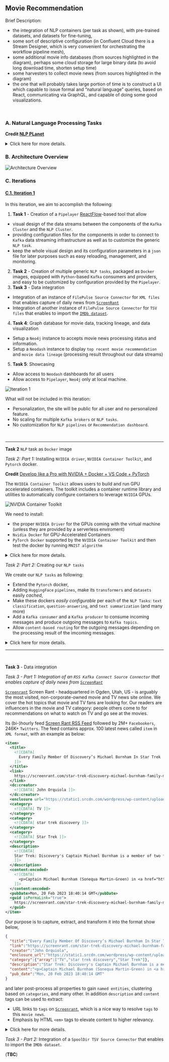 ## Movie Recommendation

Brief Description:
- the integration of NLP containers (per task as shown), with pre-trained datasets, and datasets for fine-tuning,
- some sort of descriptive configuration (in Confluent Cloud there is a Stream Designer, which is very convenient for orchestrating the workflow pipeline mesh),
- some additional movie info databases (from sources highlighted in the diagram), perhaps some cloud storage for large binary data (to avoid long download time, shorten setup time)
- some harvesters to collect movie news (from sources highlighted in the diagram)
- the one that will probably takes large portion of time is to construct a UI which capable to issue formal and “natural language” queries, based on React, communicating via GraphQL, and capable of doing some good visualizations.

&nbsp;

### A. Natural Language Processing Tasks

**Credit [NLP PLanet](https://www.nlplanet.org)**

<details>
<summary>Click here for more details.</summary>
<p>

1. Text Preprocessing
  + Coreference Resolution: clustering mentions in text that refer to the same underlying real-world entities.
  + Part Of Speech (POS) tagging: tagging a word in a text with its part of speech. A part of speech is a category of words with similar grammatical properties, such as noun, verb, adjective, adverb, pronoun, preposition, conjunction, etc.
  + Word Sense Disambiguation: associating words in context with their most suitable entry in a pre-defined sense inventory (typically WordNet).
  + Grammatical Error Correction: correcting different kinds of errors in text such as spelling, punctuation, grammatical, and word choice errors.
  + Feature Extraction: extraction of generic numerical features from text, usually embeddings.
2. Classification
  + Text Classification: assigning a category to a sentence or document (e.g. spam filtering).
  + Sentiment Analysis: identifying the polarity of a piece of text.
3. Information Retrieval and Document Ranking
  + Sentence/document similarity: determining how similar two texts are.
  + Question Answering: the task of answering a question in natural language.
4. Text-to-Text Generation
  + Machine Translation: translating from one language to another.
  + Text Generation: creating text that appears indistinguishable from human-written text.
  + Text Summarization: creating a shortened version of several documents that preserves most of their meaning.
  + Text Simplification: making a text easier to read and understand, while preserving its main ideas and approximate meaning.
  + Lexical Normalization: translating/transforming a non-standard text to a standard register.
  + Paraphrase Generation: creating an output sentence that preserves the meaning of input but includes variations in word choice and grammar.
5. Knowledge bases, entities and relations
  + Relation extraction: extracting semantic relationships from a text. Extracted relationships usually occur between two or more entities and fall into specific semantic categories (e.g. lives in, sister of, etc).
  + Relation prediction: identifying a named relation between two named semantic entities.
  + Named Entity Recognition: tagging entities in text with their corresponding type, typically in BIO notation.
  + Entity Linking: recognizing and disambiguating named entities to a knowledge base (typically Wikidata).
6. Topics and Keywords
  + Topic Modeling: identifying abstract “topics” underlying a collection of documents.
  + Keyword Extraction: identifying the most relevant terms to describe the subject of a document
7. Chatbots
  + Intent Detection: capturing the semantics behind messages from users and assigning them to the correct label.
  + Slot Filling: aims to extract the values of certain types of attributes (or slots, such as cities or dates) for a given entity from texts.
  + Dialog Management: managing of state and flow of conversations.
8. Text Reasoning
  + Common Sense Reasoning: use of “common sense” or world knowledge to make inferences.
  + Natural Language Inference: determining whether a “hypothesis” is true (entailment), false (contradiction), or undetermined (neutral) given a “premise”.
9. Fake News and Hate Speech Detection
  + Fake News Detection: detecting and filtering out texts containing false and misleading information.
  + Stance Detection: determining an individual’s reaction to a primary actor’s claim. It is a core part of a set of approaches to fake news assessment.
  + Hate Speech Detection: detecting if a piece of text contains hate speech.
10. Text-to-Data and viceversa
  + Text-to-Speech: technology that reads digital text aloud.
  + Speech-to-Text: transcribing speech to text.
  + Text-to-Image: generating photo-realistic images which are semantically consistent with the text descriptions.
  + Data-to-Text: producing text from non-linguistic input, such as databases of records, spreadsheets, and expert system knowledge bases.

![NLP Task](../img/movie-rec/NLP_tasks.png)

</p>
</details>

### B. Architecture Overview

![Architecture Overview](../img/movie-rec/DMRI-EXC3-Movie-Recommendation.001.png)

### C. Iterations

#### [C.1. Iteration 1](#c1-iteration-1)

In this iteration, we aim to accomplish the following:
1. **Task 1** - Creation of a `Pipelayer` [ReactFlow](https://reactflow.dev)-based tool that allow
  + visual design of the data streams between the components of the `Kafka Cluster` and the `NLP Cluster`.
  + providing configuration files for the components in order to connect to `Kafka` data streaming infrastructure as well as to customize the generic `NLP task`.
  + keep the whole visual design and its configuration parameters in a `json` file for later purposes such as easy reloading, management, and monitoring.
2. **Task 2** -  Creation of multiple generic `NLP tasks`, packaged as `Docker` images, equipped with `Python`-based `Kafka` consumers and providers, and easy to be customized by configuration provided by the `Pipelayer`.
3. **Task 3** - Data integration 
  + Integration of an instance of `FilePulse Source Connector` for `XML files` that enables capture of daily news from  [`ScreenRant`](https://screenrant.com)
  + Integration of another instance of `FilePulse Source Connector` for `TSV files` that enables to import the [`IMDb dataset`](https://www.imdb.com/interfaces/).
4. **Task 4**: Graph database for movie data, tracking lineage, and data visualization
  - Setup a `Neo4j` instance to accepts movie news processing status and information.
  - Setup a `Neodash` instance to display `top recent movie recommendation` and `movie data lineage` (processing result throughout our data streams)
5. **Task 5**: Showcasing
  - Allow access to `Neodash` dashboards for all users
  - Allow access to `Pipelayer`, `Neo4j` only at local machine.

![Iteration 1](../img/movie-rec/DMRI-Example-Case-3-Movie-Recommendation-Iteration-1.png)

What will not be included in this iteration:
- Personalization, the site will be public for all user and no personalized feature.
- No scaling for multiple `Kafka brokers` or `NLP tasks`.
- No customization for `NLP pipelines` or `Recommendation dashboard`.

&nbsp;

---

**Task 2** `NLP` task as `Docker` image

*Task 2: Part 1:* Installing `NVIDIA driver`, `NVIDIA Container Toolkit`, and `Pytorch` docker.

**Credit** [Develop like a Pro with NVIDIA + Docker + VS Code + PyTorch](https://blog.roboflow.com/nvidia-docker-vscode-pytorch/)

The `NVIDIA Container Toolkit` allows users to build and run GPU accelerated containers. The toolkit includes a container runtime library and utilities to automatically configure containers to leverage `NVIDIA` GPUs.

![`NVIDIA Container Toolkit`](../img/movie-rec/nvidia-container-toolkit.png)

We need to install:
- the proper `NVIDIA Driver` for the GPUs coming with the virtual machine (unless they are provided by a serverless enviroment)
- `Nvidia Docker` for GPU-Accelerated Containers
- `PyTorch Docker` supported by the `NVIDIA Container Toolkit` and then test the docker by running `MNIST algorithm`


<details>
<summary>Click here for more details.</summary>
<p>

1. A virtual machine is created in the `Google Cloud Platform`:

- `n1-standard-8`, 8 vCPU, 30GB RAM, `threads-per-core=2`, `visible-core-count=4`
- `NVIDIA T4`
- `ubuntu-2204-jammy-v20230114`
- 100 GB persistent disk
- access via SSH (keys)
- allow HTTP/HTTPS (with provisioned static internal/external IPs)

2. Install Docker and test the installation:

```bash
./scripts/docker/install.sh
./scripts/docker/test.sh
```

3. Install `gcc`, `make`

```bash
sudo apt install gcc make
```

4. Download driver for `NVIDIA Tesla T4` supporting `CUDA 11.7`

```bash
wget "https://us.download.nvidia.com/tesla/515.86.01/NVIDIA-Linux-x86_64-515.86.01.run"
chmod +x NVIDIA-Linux-x86_64-515.86.01.run
sudo ./NVIDIA-Linux-x86_64-515.86.01.run
```

5. Run `nvidia-smi` to verify installation
```bash
nvidia-smi
```
```bash
Fri Feb 17 20:21:13 2023       
+-----------------------------------------------------------------------------+
| NVIDIA-SMI 515.86.01    Driver Version: 515.86.01    CUDA Version: 11.7     |
|-------------------------------+----------------------+----------------------+
| GPU  Name        Persistence-M| Bus-Id        Disp.A | Volatile Uncorr. ECC |
| Fan  Temp  Perf  Pwr:Usage/Cap|         Memory-Usage | GPU-Util  Compute M. |
|                               |                      |               MIG M. |
|===============================+======================+======================|
|   0  Tesla T4            Off  | 00000000:00:04.0 Off |                    0 |
| N/A   38C    P0    28W /  70W |      2MiB / 15360MiB |      4%      Default |
|                               |                      |                  N/A |
+-------------------------------+----------------------+----------------------+
                                                                               
+-----------------------------------------------------------------------------+
| Processes:                                                                  |
|  GPU   GI   CI        PID   Type   Process name                  GPU Memory |
|        ID   ID                                                   Usage      |
|=============================================================================|
|  No running processes found                                                 |
+-----------------------------------------------------------------------------+
```

6. Install Nvidia Docker for GPU-Accelerated Containers

```bash
distribution=$(. /etc/os-release;echo $ID$VERSION_ID) \
  && curl -fsSL https://nvidia.github.io/libnvidia-container/gpgkey | sudo gpg --dearmor -o /usr/share/keyrings/nvidia-container-toolkit-keyring.gpg \
  && curl -s -L https://nvidia.github.io/libnvidia-container/$distribution/libnvidia-container.list | \
  sed 's#deb https://#deb [signed-by=/usr/share/keyrings/nvidia-container-toolkit-keyring.gpg] https://#g' | \
  sudo tee /etc/apt/sources.list.d/nvidia-container-toolkit.list
sudo apt-get update
sudo apt-get install -y nvidia-docker2
sudo systemctl restart docker
```

7. Test the installation. You should see the correct output *from* `nvidia-smi` *inside the container*. 

```bash
docker run --rm --gpus all nvidia/cuda:11.7.1-base-ubuntu22.04 nvidia-smi
```
```bash
Fri Feb 17 20:23:57 2023       
+-----------------------------------------------------------------------------+
| NVIDIA-SMI 515.86.01    Driver Version: 515.86.01    CUDA Version: 11.7     |
|-------------------------------+----------------------+----------------------+
| GPU  Name        Persistence-M| Bus-Id        Disp.A | Volatile Uncorr. ECC |
| Fan  Temp  Perf  Pwr:Usage/Cap|         Memory-Usage | GPU-Util  Compute M. |
|                               |                      |               MIG M. |
|===============================+======================+======================|
|   0  Tesla T4            Off  | 00000000:00:04.0 Off |                    0 |
| N/A   40C    P0    28W /  70W |      2MiB / 15360MiB |      5%      Default |
|                               |                      |                  N/A |
+-------------------------------+----------------------+----------------------+
                                                                               
+-----------------------------------------------------------------------------+
| Processes:                                                                  |
|  GPU   GI   CI        PID   Type   Process name                  GPU Memory |
|        ID   ID                                                   Usage      |
|=============================================================================|
|  No running processes found                                                 |
+-----------------------------------------------------------------------------+
```

`--gpus` is used to specify which GPU the container should see, all means "all of them". If you want to expose only one you can pass its id `--gpus 1`. You can also specify a list of GPUs to use, `--gpus "device=1,2"`

8. Run GPU Accelerated Containers with PyTorch

```bash
docker run --gpus all -it --rm nvcr.io/nvidia/pytorch:23.01-py3
```

9. Changing to higher performance command line options

```bash
docker run --gpus all --ipc=host --ulimit memlock=-1 --ulimit stack=67108864 -it --rm nvcr.io/nvidia/pytorch:23.01-py3
```

```bash
=============
== PyTorch ==
=============

NVIDIA Release 23.01 (build 52269074)
PyTorch Version 1.14.0a0+44dac51

Container image Copyright (c) 2023, NVIDIA CORPORATION & AFFILIATES. All rights reserved.

Copyright (c) 2014-2023 Facebook Inc.
Copyright (c) 2011-2014 Idiap Research Institute (Ronan Collobert)
Copyright (c) 2012-2014 Deepmind Technologies    (Koray Kavukcuoglu)
Copyright (c) 2011-2012 NEC Laboratories America (Koray Kavukcuoglu)
Copyright (c) 2011-2013 NYU                      (Clement Farabet)
Copyright (c) 2006-2010 NEC Laboratories America (Ronan Collobert, Leon Bottou, Iain Melvin, Jason Weston)
Copyright (c) 2006      Idiap Research Institute (Samy Bengio)
Copyright (c) 2001-2004 Idiap Research Institute (Ronan Collobert, Samy Bengio, Johnny Mariethoz)
Copyright (c) 2015      Google Inc.
Copyright (c) 2015      Yangqing Jia
Copyright (c) 2013-2016 The Caffe contributors
All rights reserved.

Various files include modifications (c) NVIDIA CORPORATION & AFFILIATES.  All rights reserved.

This container image and its contents are governed by the NVIDIA Deep Learning Container License.
By pulling and using the container, you accept the terms and conditions of this license:
https://developer.nvidia.com/ngc/nvidia-deep-learning-container-license

NOTE: CUDA Forward Compatibility mode ENABLED.
  Using CUDA 12.0 driver version 525.85.11 with kernel driver version 515.86.01.
  See https://docs.nvidia.com/deploy/cuda-compatibility/ for details.

root@6e7bbf2efd04:/workspace# python
Python 3.8.10 (default, Nov 14 2022, 12:59:47) 
[GCC 9.4.0] on linux
Type "help", "copyright", "credits" or "license" for more information.
>>> import torch
>>> torch.cuda.is_available()
True
>>> torch.backends.cudnn.version()
8700
>>> 
```

10. Now we can proceed to test [`MNIST Handwritten Digit Recognition in PyTorch`](../src/movie-rec/train.py)

```bash
./scripts/nlp/test.sh
```

```bash
Downloading http://yann.lecun.com/exdb/mnist/train-images-idx3-ubyte.gz
Downloading http://yann.lecun.com/exdb/mnist/train-images-idx3-ubyte.gz to ../data/MNIST/raw/train-images-idx3-ubyte.gz
100%|██████████████████████████████████████████████████████████████████████████████████████████████████████████████████████████████████████████████████| 9912422/9912422 [00:00<00:00, 42952511.03it/s]
Extracting ../data/MNIST/raw/train-images-idx3-ubyte.gz to ../data/MNIST/raw

Downloading http://yann.lecun.com/exdb/mnist/train-labels-idx1-ubyte.gz
Downloading http://yann.lecun.com/exdb/mnist/train-labels-idx1-ubyte.gz to ../data/MNIST/raw/train-labels-idx1-ubyte.gz
100%|██████████████████████████████████████████████████████████████████████████████████████████████████████████████████████████████████████████████████████| 28881/28881 [00:00<00:00, 15283332.55it/s]
Extracting ../data/MNIST/raw/train-labels-idx1-ubyte.gz to ../data/MNIST/raw

Downloading http://yann.lecun.com/exdb/mnist/t10k-images-idx3-ubyte.gz
Downloading http://yann.lecun.com/exdb/mnist/t10k-images-idx3-ubyte.gz to ../data/MNIST/raw/t10k-images-idx3-ubyte.gz
100%|██████████████████████████████████████████████████████████████████████████████████████████████████████████████████████████████████████████████████| 1648877/1648877 [00:00<00:00, 10997068.46it/s]
Extracting ../data/MNIST/raw/t10k-images-idx3-ubyte.gz to ../data/MNIST/raw

Downloading http://yann.lecun.com/exdb/mnist/t10k-labels-idx1-ubyte.gz
Downloading http://yann.lecun.com/exdb/mnist/t10k-labels-idx1-ubyte.gz to ../data/MNIST/raw/t10k-labels-idx1-ubyte.gz
100%|████████████████████████████████████████████████████████████████████████████████████████████████████████████████████████████████████████████████████████| 4542/4542 [00:00<00:00, 20528587.03it/s]
Extracting ../data/MNIST/raw/t10k-labels-idx1-ubyte.gz to ../data/MNIST/raw

Train Epoch: 1 [0/60000 (0%)]	Loss: 2.282550
Train Epoch: 1 [640/60000 (1%)]	Loss: 1.385302
Train Epoch: 1 [1280/60000 (2%)]	Loss: 0.936717
...
Train Epoch: 14 [58880/60000 (98%)]	Loss: 0.003294
Train Epoch: 14 [59520/60000 (99%)]	Loss: 0.004645

Test set: Average loss: 0.0263, Accuracy: 9919/10000 (99%)
```
</p>
</details>


*Task 2: Part 2:* Creating our `NLP tasks` 

We create our `NLP tasks` as following:
- Extend the `Pytorch` docker, 
- Adding `HuggingFace` `pipelines`, make its `transformers` and `datasets` easily *cached*,
- Make these dockers *easily configurable* per each of the `NLP Tasks`: `text classification`, `question-answering`, and `text summarization` (and many more)
- Add a `Kafka consumer` and a `Kafka producer` to consume incoming messages and produce outgoing messages to `Kafka topics`.
- Allow `content-based routing` for the outgoing messages depending on the processing result of the imcoming messages.

<details>
<summary>Click here for more details.</summary>
<p>

1. Test `Docker` images for our `NLP Tasks`

```bash
docker compose -f docker-compose-nlp.yml up
```
```bash
question-answer  |       score  start  end               answer
question-answer  | 0  0.938275    141  160  Joker: Folie à Deux
question-answer  | 
summerizer       |  Todd Phillips took to Instagram to unveil the first look at Lady Gaga in the sequel Joker: Folie à Deux. All signs appear to point to the multi-hyphenate portraying iconic DC character Harley Quinn. The Joker sequel is set to release on October 4, 2024. 
summerizer       | 
text-classifier  |                                             sequence     labels    scores
text-classifier  | 0  Who says Valentine's Day can't have some jokes...      movie  0.551902
text-classifier  | 1  Who says Valentine's Day can't have some jokes...      sport  0.205438
text-classifier  | 2  Who says Valentine's Day can't have some jokes...   business  0.103893
text-classifier  | 3  Who says Valentine's Day can't have some jokes...     health  0.084764
text-classifier  | 4  Who says Valentine's Day can't have some jokes...  education  0.027428
text-classifier  | 5  Who says Valentine's Day can't have some jokes...   politics  0.026575
```

(**TBC**)

</p>
</details>

---

&nbsp;

**Task 3** - Data integration 

*Task 3 - Part 1: Integration of an `RSS Kafka Connect Source Connector` that enables capture of daily news from  [`ScreenRant`](https://screenrant.com)*

[`Screenrant`](https://screenrant.com) Screen Rant - headquartered in  Ogden, Utah, US - is arguably the most visited, non-corporate-owned movie and TV news site online. We cover the hot topics that movie and TV fans are looking for. Our readers are influencers in the movie and TV category: people others come to for recommendations on what to watch on TV and go see at the movies.  

Its (bi-)hourly feed [Screen Rant RSS Feed](https://screenrant.com/feed/) followed by 2M+ `Facebookers`, 246K+ `Twitters`. The feed contains approx. 100 latest news called `item` in `XML format`, with an example as below:
```xml
<item>
  <title>
    <![CDATA[
      Every Family Member Of Discovery’s Michael Burnham In Star Trek
    ]]>
  </title>
  <link>
    https://screenrant.com/star-trek-discovery-michael-burnham-family-members/
  </link>
  <dc:creator>
    <![CDATA[ John Orquiola ]]>
  </dc:creator>
  <enclosure url="https://static1.srcdn.com/wordpress/wp-content/uploads/2023/02/every-family-member-of-discovery-s-michael-burnham-in-star-trek.jpg" length="656" type="image/jpeg"/>
  <category>
    <![CDATA[ TV ]]>
  </category>
  <category>
    <![CDATA[ star trek discovery ]]>
  </category>
  <category>
    <![CDATA[ Star Trek ]]>
  </category>
  <description>
    <![CDATA[
    Star Trek: Discovery's Captain Michael Burnham is a member of two families and she has relatives in two different eras of Star Trek.
    ]]>
  </description>
  <content:encoded>
    <![CDATA[
      <p>Captain Michael Burnham (Sonequa Martin-Green) in <a href="https://screenrant.com/tag/star-trek-discovery/"><em><strong>Star Trek: Discovery</strong></em></a> is fortunate to be part of two families in two different eras. Burnham is <em>Discovery</em>&#39;s central character, and the focus on Michael as the primary lead distinguishes <em>Discovery </em>from other Star Trek series. In turn, Michael&#39;s rich backstory is supported by multiple parental figures, siblings, and a couple of notable love affairs with Lt. Ash Tyler (Shazad Latif) and Cleveland Booker (David Ajala).</p>
    ]]>
  </content:encoded>
  <pubDate>Mon, 20 Feb 2023 18:40:14 GMT</pubDate>
  <guid isPermaLink="true">
    https://screenrant.com/star-trek-discovery-michael-burnham-family-members/
  </guid>
</item>
```

Our purpose is to capture, extract, and transform it into the format show below,
```json
{
  "title":"Every Family Member Of Discovery’s Michael Burnham In Star Trek",
  "link":"https://screenrant.com/star-trek-discovery-michael-burnham-family-members/",
  "creator":"John Orquiola",
  "enclosure_url":"https://static1.srcdn.com/wordpress/wp-content/uploads/2023/02/every-family-member-of-discovery-s-michael-burnham-in-star-trek.jpg",
  "category":{"array":["TV","star trek discovery","Star Trek"]},
  "description":"Star Trek: Discovery's Captain Michael Burnham is a member of two families and she has relatives in two different eras of Star Trek.",
  "content":"<p>Captain Michael Burnham (Sonequa Martin-Green) in <a href=\"https://screenrant.com/tag/star-trek-discovery/\"><em><strong>Star Trek: Discovery</strong></em></a> is fortunate to be part of two families in two different eras. Burnham is <em>Discovery</em>&#39;s central character, and the focus on Michael as the primary lead distinguishes <em>Discovery </em>from other Star Trek series. In turn, Michael&#39;s rich backstory is supported by multiple parental figures, siblings, and a couple of notable love affairs with Lt. Ash Tyler (Shazad Latif) and Cleveland Booker (David Ajala).</p>",
  "pub_date":"Mon, 20 Feb 2023 18:40:14 GMT"
}
```

and later post-process all properties to gain `named entities`, clustering based on `categories`, and many other.
In addition `description` and `content` tags can be used to extract:
- URL links to `tags` on [`Screenrant`](https://screenrant.com), which is a nice way to resolve `tags` to this `movie news`.
- Emphasis by HTML `<em>` tags to elevate content to higher relevancy.

<details>
<summary>Click here for more details.</summary>
<p>

We use the [`FilePulse Source Connector`](https://streamthoughts.github.io/kafka-connect-file-pulse/)

1. First, we define a [`value schema`](../conf/movie-rec/screenrant-value.avsc) for the news `item` based on [this](https://streamthoughts.github.io/kafka-connect-file-pulse/docs/developer-guide/configuration/#defining-connect-record-schema):

```json
{
	"name": "screentrant_value",
	"type":"STRUCT",
	"fieldSchemas": {
		"link":{"type":"STRING", "isOptional":false},
		"pub_date":{"type":"STRING", "isOptional":false},
		"category": {"type":"ARRAY", "isOptional":true, "valueSchema": {"type": "STRING"}},
		"content":{"type":"STRING", "isOptional":false},
		"creator":{"type":"STRING", "isOptional":false},
		"description":{"type":"STRING", "isOptional":false},
		"enclosure_url":{"type":"STRING", "isOptional":false},
		"title":{"type":"STRING", "isOptional":false}
	}
}
```

2. The `Source Connector` is [defined in-line](../scripts/movie-rec/create_filepulse_connector.sh) as follow

```bash
curl -i -X PUT -H "Accept:application/json" -H  "Content-Type:application/json" \
  http://${connect_local_host}:${connect_port}/connectors/${connector}/config \
  -d '{
    "connector.class":"io.streamthoughts.kafka.connect.filepulse.source.FilePulseSourceConnector",
    "fs.listing.class":"io.streamthoughts.kafka.connect.filepulse.fs.LocalFSDirectoryListing",
    "fs.listing.directory.path":"/data/filepulse/xml",
    "fs.listing.filters":"io.streamthoughts.kafka.connect.filepulse.fs.filter.RegexFileListFilter",
    "fs.listing.interval.ms":10000,
    "fs.cleanup.policy.class": "io.streamthoughts.kafka.connect.filepulse.fs.clean.LogCleanupPolicy ",
    "file.filter.regex.pattern":".*\\.xml$",
    "offset.strategy":"name",
    "reader.xpath.expression":"/rss/channel/item",
    "reader.xpath.result.type":"NODESET",
    "reader.xml.force.array.on.fields":"category",
    "reader.xml.parser.validating.enabled":true,
    "reader.xml.parser.namespace.aware.enabled":true,
    "filters":"enclosure,content,pubDate,Exclude",
    "filters.enclosure.type":"io.streamthoughts.kafka.connect.filepulse.filter.MoveFilter",
    "filters.enclosure.source":"enclosure.url",
    "filters.enclosure.target":"enclosure_url",
    "filters.content.type":"io.streamthoughts.kafka.connect.filepulse.filter.RenameFilter",
    "filters.content.field":"encoded",
    "filters.content.target":"content",
    "filters.pubDate.type":"io.streamthoughts.kafka.connect.filepulse.filter.RenameFilter",
    "filters.pubDate.field":"pubDate",
    "filters.pubDate.target":"pub_date",
    "filters.Exclude.type":"io.streamthoughts.kafka.connect.filepulse.filter.ExcludeFilter",
    "filters.Exclude.fields":"enclosure,guid",
    "topic":"'${topic}'",
    "tasks.file.status.storage.bootstrap.servers":"'${broker_internal_host}':'${broker_internal_port}'",
    "tasks.file.status.storage.topic":"connect-file-pulse-status",
    "tasks.reader.class":"io.streamthoughts.kafka.connect.filepulse.fs.reader.LocalXMLFileInputReader",
    "tasks.max": 1,
    "value.connect.schema":"{ \"name\": \"screentrant_value\", \"type\":\"STRUCT\", \"fieldSchemas\": { \"link\":{\"type\":\"STRING\", \"isOptional\":false}, \"pub_date\":{\"type\":\"STRING\", \"isOptional\":false}, \"category\": {\"type\":\"ARRAY\", \"isOptional\":true, \"valueSchema\": {\"type\": \"STRING\"}}, \"content\":{\"type\":\"STRING\", \"isOptional\":false}, \"creator\":{\"type\":\"STRING\", \"isOptional\":false}, \"description\":{\"type\":\"STRING\", \"isOptional\":false}, \"enclosure_url\":{\"type\":\"STRING\", \"isOptional\":false}, \"title\":{\"type\":\"STRING\", \"isOptional\":false} } }"
  }'
```

The filter `filters.enclosure` uses a `MoveFilter` to move the `url` inside the tag `<enclosure>` into the (converted) `json` field `enclosure_url`, there is no need for `XML` attribute `size` `type` (although we might need if we want to propulate a website with those images, abeit the dimensions can be detected as well (?)).

It is worth to mention that to extract a single `RSS` feed containing `100` `items` of movie news into 100 `Kafka` messages, an `XPath` to identify the items need to be defined in the configuration
```json
"reader.xpath.expression":"/rss/channel/item",
```

It is decided to obtains the results as `NODESET`, since each of the properties of an `item` can have attribute that is valueable, such as `url` for the `enclosure` `XML` tag, so the configuration has to be done accordingly:
```json
"reader.xpath.result.type":"NODESET",
```

Note that the `FilePulse` library convert `XML` tags with names in form `<part1>:<part2>` into `<part2>`, for example `dc:creator` and `content:encoded` are converted into `creator` and `encoded`. Thus, the filter `filters.content` is used to rename the `encloded` into `content`. Filter `filters.pubDate` is to convert `pubDate` into `pub_date` for the sake of consistency. Last, filter `filters.Exclude` is used to drop the (extracted) `enclosure` and `guid` (since both `link` and `guid` have the same content and it makes more sense to refer back to the news using the `link` rather then `guid`, which is unfortunately not within our namespace).


And finally, the created `value.connect.schema`, which is to be sent to `Kafka Connect`, defined in just above, is `double-quote escaped`, `tabs removed`, and `linefeeds removed`, in order to convert into a `escaped` string that can be used in the configuration:
```json
"value.connect.schema":"{ \"name\": \"screentrant_value\", \"type\":\"STRUCT\", \"fieldSchemas\": { \"link\":{\"type\":\"STRING\", \"isOptional\":false}, \"pub_date\":{\"type\":\"STRING\", \"isOptional\":false}, \"category\": {\"type\":\"ARRAY\", \"isOptional\":true, \"valueSchema\": {\"type\": \"STRING\"}}, \"content\":{\"type\":\"STRING\", \"isOptional\":false}, \"creator\":{\"type\":\"STRING\", \"isOptional\":false}, \"description\":{\"type\":\"STRING\", \"isOptional\":false}, \"enclosure_url\":{\"type\":\"STRING\", \"isOptional\":false}, \"title\":{\"type\":\"STRING\", \"isOptional\":false} } }"
```

The [Developer Guide](https://streamthoughts.github.io/kafka-connect-file-pulse/docs/developer-guide/) is amazingly details, although it is not written for beginners. It is worth to study the connector by the following articles (for file-based or anything that can be turned into an XML file)
- [Kafka Connect FilePulse - One Connector to Ingest them All!](https://medium.com/streamthoughts/kafka-connect-filepulse-one-connector-to-ingest-them-all-faed018a725c)
- [Streaming data into Kafka S01/E02 - Loading XML file](https://dev.to/fhussonnois/streaming-data-into-kafka-s01-e02-loading-xml-file-529i)
- [Ingesting XML data into Kafka - Option 3: Kafka Connect FilePulse connector](https://rmoff.net/2020/10/01/ingesting-xml-data-into-kafka-option-3-kafka-connect-filepulse-connector/)

Note that it is important the the `XML` files (feeds) location is configured as 
```json
"fs.listing.directory.path":"/data/filepulse/xml",
```

thus, they have to be downloaded and placed into `$PWD/kafka-ce/connect/data`, which is mapped to the local volume by [docker-compose-kafka-ce.yml](../docker-compose-kafka-ce.yml)

```yaml
  ####################
  # connect
  ####################
  connect:
    image: confluentinc/cp-kafka-connect:7.3.1
    hostname: connect
    container_name: connect
    ...
    volumes:
      - $PWD/kafka-ce/connect/data:/data
      - $PWD/kafka-ce/plugins:/usr/share/confluent-hub-components
    restart: always
```

3. Run the test

First, (setup Docker, test the setup, and then) start Kafka
```bash
./scripts/kafka/setup.sh
./scripts/kafka/start_after_setup.sh
```

Then run the test
```bash
./scripts/movie-rec/test_filepulse_screenrant.sh
```

What does it do? Lets take a look at its content:
```bash
# Download the current RSS feed from https://screenrant.com/feed/
# In production it is recommended to run a cronjob, note that the feed is updated frequently
# We don't worry about duplication, since the messages are fed into Kafka and it will eliminate duplicates - depending on our choice for unique constraints
./scripts/movie-rec/download_current_rss.sh

# List the current Connect plugins
# What we need is the "io.streamthoughts.kafka.connect.filepulse.source.FilePulseSourceConnector"
./scripts/movie-rec/list_connect_plugins.sh

# List the current connector instances
# It could show an earlier version of the "filepulse-screenrant" connector, but don't worry, it will be updated
./scripts/movie-rec/list_connectors.sh

# List the current topics
# It could show that the topic "topic-screenrant" exists, but that will have no effect
./scripts/movie-rec/list_topics.sh

# List the current subject in the "schema registry" of the Kafka cluster
# It could show that the subject "topic-screenrant-value" exists, this script will update it with a new version
./scripts/movie-rec/list_subjects.sh

# Create the FilePulse connector with the configuration shown above to read XML messages
./scripts/movie-rec/create_filepulse_connector.sh ${topic} ${connector} ${test_internal_ms_setup}

# Wait until the connector instance becomes available
./scripts/movie-rec/wait_for_connector.sh ${connector}

# Wait until the schema registry subject becomes available
./scripts/movie-rec/wait_for_subject.sh ${subject}

# Wait until the topic becomes available
./scripts/movie-rec/wait_for_topic.sh ${topic}

# The FilePulse source connector instance will 
# - automatically kick-in, 
# - reading messages, 
# - process them according to the "filters" instructions
# - convert them from XML into AVRO messages according to the schema (now) stored in the schema registry
# - produce these messages into the topic

# Test consuming messages with in a number of seconds
# The consumer_group variable is used to define a consumer group,
# that will be used to reset the consumer offsets if messages need to be reread
./scripts/movie-rec/consume_messages.sh ${topic} ${timeout_ms} ${consumer_group}
echo ''

# Here messages are reread and reprocessed
echo Reset consumer offset and consume again ✅
./scripts/movie-rec/consume_messages.sh ${topic} ${timeout_ms} ${consumer_group}

# Subject, topic, and connector instance are deleted to cleanup the cluster
./scripts/movie-rec/delete_subject.sh ${subject}
./scripts/movie-rec/delete_topic.sh ${topic}
./scripts/movie-rec/delete_connector.sh ${connector}

# Downloaded RSS files are removed
./scripts/movie-rec/remove_all_downloaded_rss.sh
```

Console output listed below, some truncated for ease to read,
```bash
Downloading data into for filepulse folder ...
kafka-ce/connect/data/filepulse/xmlscreenrant-rss-1676937347476.xml is downloaded. ✅

Listing all available plugins ...
curl -s -XGET http://localhost:8083/connector-plugins | jq '.[].class'
"io.confluent.connect.jdbc.JdbcSinkConnector"
"streams.kafka.connect.sink.Neo4jSinkConnector"
"com.github.jcustenborder.kafka.connect.spooldir.SpoolDirAvroSourceConnector"
"com.github.jcustenborder.kafka.connect.spooldir.SpoolDirBinaryFileSourceConnector"
"com.github.jcustenborder.kafka.connect.spooldir.SpoolDirCsvSourceConnector"
"com.github.jcustenborder.kafka.connect.spooldir.SpoolDirJsonSourceConnector"
"com.github.jcustenborder.kafka.connect.spooldir.SpoolDirLineDelimitedSourceConnector"
"com.github.jcustenborder.kafka.connect.spooldir.SpoolDirSchemaLessJsonSourceConnector"
"com.github.jcustenborder.kafka.connect.spooldir.elf.SpoolDirELFSourceConnector"
"io.confluent.connect.jdbc.JdbcSourceConnector"
"io.debezium.connector.mysql.MySqlConnector"
"io.streamthoughts.kafka.connect.filepulse.source.FilePulseSourceConnector"
"org.apache.kafka.connect.mirror.MirrorCheckpointConnector"
"org.apache.kafka.connect.mirror.MirrorHeartbeatConnector"
"org.apache.kafka.connect.mirror.MirrorSourceConnector"
"streams.kafka.connect.source.Neo4jSourceConnector"

Listing all connectors ...
curl -s -XGET http://localhost:8083/connectors | jq '.[]'

List all topics ...
docker exec -it broker /bin/kafka-topics --bootstrap-server broker:29092 --list
__consumer_offsets
__transaction_state
_confluent-ksql-default__command_topic
_confluent-monitoring
_schemas
connect-file-pulse-status
default_ksql_processing_log
docker-connect-configs
docker-connect-offsets
docker-connect-status

List all current subjects ...
curl --silent -X GET http://localhost:8081/subjects | jq .[]

Creating filepulse connector ...
curl -i -X PUT -H Accept:application/json -H  Content-Type:application/json     http://localhost:8083/connectors/filepulse-screenrant/config     -d '{
        connector.class:io.streamthoughts.kafka.connect.filepulse.source.FilePulseSourceConnector,
        fs.listing.class:io.streamthoughts.kafka.connect.filepulse.fs.LocalFSDirectoryListing,
        fs.listing.directory.path:/data/filepulse/xml,
        fs.listing.filters:io.streamthoughts.kafka.connect.filepulse.fs.filter.RegexFileListFilter,
        fs.listing.interval.ms:${internal_ms_setup},
        fs.cleanup.policy.class: io.streamthoughts.kafka.connect.filepulse.fs.clean.LogCleanupPolicy ,
        file.filter.regex.pattern:.*\.xml,
        offset.strategy:name,
        reader.xpath.expression:/rss/channel/item,
        reader.xpath.result.type:NODESET,
        reader.xml.force.array.on.fields:category,
        reader.xml.parser.validating.enabled:true,
        reader.xml.parser.namespace.aware.enabled:true,
        filters:enclosure,content,pubDate,Exclude,
        filters.enclosure.type:io.streamthoughts.kafka.connect.filepulse.filter.MoveFilter,
        filters.enclosure.source:enclosure.url,
        filters.enclosure.target:enclosure_url,
        filters.content.type:io.streamthoughts.kafka.connect.filepulse.filter.RenameFilter,
        filters.content.field:encoded,
        filters.content.target:content,
        filters.pubDate.type:io.streamthoughts.kafka.connect.filepulse.filter.RenameFilter,
        filters.pubDate.field:pubDate,
        filters.pubDate.target:pub_date,
        filters.Exclude.type:io.streamthoughts.kafka.connect.filepulse.filter.ExcludeFilter,
        filters.Exclude.fields:enclosure,guid,
        topic:${topic},
        tasks.file.status.storage.bootstrap.servers:${broker_internal_host}:${broker_internal_port},
        tasks.file.status.storage.topic:connect-file-pulse-status,
        tasks.reader.class:io.streamthoughts.kafka.connect.filepulse.fs.reader.LocalXMLFileInputReader,
        tasks.max: 1,
        value.connect.schema:{ "name": "screentrant_value", "type":"STRUCT", "fieldSchemas": { "link":{"type":"STRING", "isOptional":false}, "pub_date":{"type":"STRING", "isOptional":false}, "category": {"type":"ARRAY", "isOptional":true, "valueSchema": {"type": "STRING"}}, "content":{"type":"STRING", "isOptional":false}, "creator":{"type":"STRING", "isOptional":false}, "description":{"type":"STRING", "isOptional":false}, "enclosure_url":{"type":"STRING", "isOptional":false}, "title":{"type":"STRING", "isOptional":false} } }
    }'

HTTP/1.1 201 Created
Date: Mon, 20 Feb 2023 23:55:49 GMT
Location: http://localhost:8083/connectors/filepulse-screenrant
Content-Type: application/json
Content-Length: 2383
Server: Jetty(9.4.48.v20220622)

{"name":"filepulse-screenrant","config":{"connector.class":"io.streamthoughts.kafka.connect.filepulse.source.FilePulseSourceConnector","fs.listing.class":"io.streamthoughts.kafka.connect.filepulse.fs.LocalFSDirectoryListing","fs.listing.directory.path":"/data/filepulse/xml","fs.listing.filters":"io.streamthoughts.kafka.connect.filepulse.fs.filter.RegexFileListFilter","fs.listing.interval.ms":"10000","fs.cleanup.policy.class":"io.streamthoughts.kafka.connect.filepulse.fs.clean.LogCleanupPolicy ","file.filter.regex.pattern":".*\\.xml$","offset.strategy":"name","reader.xpath.expression":"/rss/channel/item","reader.xpath.result.type":"NODESET","reader.xml.force.array.on.fields":"category","reader.xml.parser.validating.enabled":"true","reader.xml.parser.namespace.aware.enabled":"true","filters":"enclosure,content,pubDate,Exclude","filters.enclosure.type":"io.streamthoughts.kafka.connect.filepulse.filter.MoveFilter","filters.enclosure.source":"enclosure.url","filters.enclosure.target":"enclosure_url","filters.content.type":"io.streamthoughts.kafka.connect.filepulse.filter.RenameFilter","filters.content.field":"encoded","filters.content.target":"content","filters.pubDate.type":"io.streamthoughts.kafka.connect.filepulse.filter.RenameFilter","filters.pubDate.field":"pubDate","filters.pubDate.target":"pub_date","filters.Exclude.type":"io.streamthoughts.kafka.connect.filepulse.filter.ExcludeFilter","filters.Exclude.fields":"enclosure,guid","topic":"topic-screenrant","tasks.file.status.storage.bootstrap.servers":"broker:29092","tasks.file.status.storage.topic":"connect-file-pulse-status","tasks.reader.class":"io.streamthoughts.kafka.connect.filepulse.fs.reader.LocalXMLFileInputReader","tasks.max":"1","value.connect.schema":"{ \"name\": \"screentrant_value\", \"type\":\"STRUCT\", \"fieldSchemas\": { \"link\":{\"type\":\"STRING\", \"isOptional\":false}, \"pub_date\":{\"type\":\"STRING\", \"isOptional\":false}, \"category\": {\"type\":\"ARRAY\", \"isOptional\":true, \"valueSchema\": {\"type\": \"STRING\"}}, \"content\":{\"type\":\"STRING\", \"isOptional\":false}, \"creator\":{\"type\":\"STRING\", \"isOptional\":false}, \"description\":{\"type\":\"STRING\", \"isOptional\":false}, \"enclosure_url\":{\"type\":\"STRING\", \"isOptional\":false}, \"title\":{\"type\":\"STRING\", \"isOptional\":false} } }","name":"filepulse-screenrant"},"tasks":[],"type":"source"}
Filepulse connector created ✅

Wait for connector filepulse-screenrant ...
filepulse-screenrant connector ready ✅
Wait for the subject topic-screenrant-value be ready ...

List all versions of topic-screenrant-value...
curl --silent -X GET http://localhost:8081/subjects/topic-screenrant-value/versions | jq
[
  5
]

Wait for topic topic-screenrant to be ready...
Topic topic-screenrant with replications ready ✅
Reset all consumer offsets of filepulse-consumer group ...
docker exec -it broker /bin/kafka-consumer-groups     --bootstrap-server broker:29092     --group screenrant-consumer --reset-offsets --to-earliest --all-topics --execute;


GROUP                          TOPIC                          PARTITION  NEW-OFFSET     
Consumer offsets reset ✅

Consume messages ...
docker exec -it schema-registry kafka-avro-console-consumer      --bootstrap-server broker:29092     --topic topic-screenrant --group screenrant-consumer --from-beginning --timeout-ms 5000     --property schema.registry.url=http://schema-registry:8081

{"pub_date":"Mon, 20 Feb 2023 23:51:14 GMT","creator":"Corey Larson","enclosure_url":"https://static1.srcdn.com/wordpress/wp-content/uploads/2023/02/star-wars-needs-mandalorian-movie-jon-favreau-wrong.jpg","link":"https://screenrant.com/star-wars-needs-mandalorian-movie-jon-favreau-wrong/","description":"\n                                            Jon Favreau thinks that The Mandalorian works great as a Disney+ tv series. But it could be so much more if made into a blockbuster movie. \n                                        ","category":{"array":["Movies","The Mandalorian","Star Wars (Franchise)"]},"title":"Jon Favreau's Wrong, Star Wars Needs A Mandalorian Movie","content":"\n                                                                                                                    <p><a href=\"https://screenrant.com/tag/the-mandalorian/\"><strong><em>The Mandalorian</em></strong></a> season 3 is headed to Disney+ on March 1st, but some fans wonder why it continues to be relegated to a Disney+ TV show when it could be so much more. <em>Star Wars</em> may have taken a gap from the big screen, but the last few years have seen Lucasfilm transform it into a success transmedia franchise. <em>The Mandalorian</em> is essentially Disney+&#39;s flagship TV show, with the first episode releasing on the day Disney launched the streaming service.</p>\n    \n                                                                                            "}
{"pub_date":"Mon, 20 Feb 2023 23:30:48 GMT","creator":"Amy DeVore","enclosure_url":"https://static1.srcdn.com/wordpress/wp-content/uploads/2021/04/BELOW-DECK-SAILING-YACHT-GLEN.jpg","link":"https://screenrant.com/below-deck-captain-glenn-leadership-style-fan-reactions/","description":"\n                                            In a franchise that is often riddled with questionable leadership, Below Deck Sailing Yacht Captain Glenn is quickly becoming a fan-favorite.\n                                        ","category":{"array":["Reality TV","Below Deck Sailing Yacht","below deck"]},"title":"Below Deck Fans Praise Captain Glenn’s Leadership Style","content":"\n                                                                                                                    <p>After seasons of division over differing captain leadership styles, fans weighed in with an agreed-upon perspective: Captain Glenn Shephard from <a href=\"https://screenrant.com/tag/below-deck-sailing-yacht/\"><em><strong>Below Deck Sailing Yacht</strong></em></a> is leading the way with his top tier management style. <em>Sailing Yacht</em> is the third in a series of spin-offs, succeeded by the original<em> </em><a href=\"https://screenrant.com/tag/below-deck/\"><em>Below Deck</em></a>, coming alongside <a href=\"https://screenrant.com/tag/below-deck-mediterranean/\"><em>Below Deck Mediterranean</em></a><em>, </em><a href=\"https://screenrant.com/tag/below-deck-adventure/\"><em>Below Deck Adventure</em></a><em>, </em>and <a href=\"https://screenrant.com/tag/below-deck-down-under/\"><em>Below Deck Down Under</em></a><em>. </em>Each of these series has its own captain, yacht, and crew. Captain Glenn has been at the helm of <em>Sailing Yacht</em> since the series premiered<em> </em>in<em> </em>2020, a position he still maintains.</p>\n    \n                                                                                            "}
{"pub_date":"Mon, 20 Feb 2023 23:30:14 GMT","creator":"Dashiel Reaves","enclosure_url":"https://static1.srcdn.com/wordpress/wp-content/uploads/2022/11/lobo-james-gunn-tease.jpg","link":"https://screenrant.com/dceased-lobo-anti-life-zombie-immunity-save-universe/","description":"\n                                            Lobo is one of the most ridiculous characters in the entire DC Comics Universe and it seems that now he's also their best hope for survival.\n                                        ","category":{"array":["Comics","DC Comics","lobo","Dceased"]},"title":"DC's Lobo Just Became the Universe's Most Important Hero","content":"\n                                                                                                                    <p><span class=\"article-alert\">Warning! Contains a preview for DCeased: War of the Undead Gods #6.</span><a href=\"https://screenrant.com/tag/lobo/\"><strong>Lobo</strong></a> is one of the most absurd and dangerous anti-heroes in all of <a href=\"https://screenrant.com/tag/dc-comics/\"><strong>DC Comics</strong></a>, having clashed time and time again with characters such as Superman, but in the world of <a href=\"https://screenrant.com/tag/dceased/\"><strong><em>DCeased</em></strong></a> it seems the main man is finally getting his chance to prove he could save the universe if he wants too.</p>\n    \n                                                                                            "}
...
{"pub_date":"Mon, 20 Feb 2023 18:37:59 GMT","creator":"Sarah Beth Waldrop","enclosure_url":"https://static1.srcdn.com/wordpress/wp-content/uploads/2023/02/tori-and-devin-1.jpg","link":"https://screenrant.com/the-challenge-fans-thrilled-about-devin-tori-win/","description":"\n                                            Fans are rejoicing after Tori and Devin's win on The Challenge: Ride or Dies. Find out why audiences are applauding the duo following the final.\n                                        ","category":{"array":["Reality TV","The Challenge","Are You the One?"]},"title":"Why The Challenge Fans Are Thrilled About Devin & Tori’s Win","content":"\n                                                                                                                    <p>Fans are overjoyed after Tori Deal and Devin Walker took home the ultimate prize on <em><strong><a href=\"https://screenrant.com/tag/the-challenge/\">The Challenge: Ride or Dies</a></strong></em>.<em><strong> </strong></em>Tori and Devin&#39;s relationship over the years has grown immensely since their first meeting on <em><a href=\"https://screenrant.com/tag/are-you-the-one/\">Are You The One: Second Chances</a> </em>back in 2017. On the show, they formed a rivalry that carried over into <em>The Challenge, </em>affecting them when they were forced to be partners on <em>The Challenge: Double Agents. </em>Despite their distaste for each other at the time, Tori and Devin both admitted that they worked extremely well together, which seemed to foreshadow what was to come.</p>\n    \n                                                                                            "}
{"pub_date":"Mon, 20 Feb 2023 18:34:13 GMT","creator":"Gianna Nocera","enclosure_url":"https://static1.srcdn.com/wordpress/wp-content/uploads/2021/08/Jersey-Shore-Family-Vacation-Nikki-Hall.jpg","link":"https://screenrant.com/jersey-shore-family-vacation-nikki-hall-update/","description":"\n                                            Although she has not been in any recent episode of Jersey Shore: Family Vacation, Pauly D's girlfriend, Nikki Hall, has been keeping quite busy.\n                                        ","category":{"array":["Reality TV","Jersey Shore: Family Vacation","Jersey Shore","Double Shot At Love"]},"title":"Jersey Shore: What Nikki Hall Has Been Up To","content":"\n                                                                                                                    <p>With the new season of <a href=\"https://screenrant.com/tag/jersey-shore-family-vacation/\"><strong><em>Jersey Shore: Family Vacation</em></strong></a> underway, viewers have noticed that Pauly D&#39;s girlfriend, Nikki Hall, has been missing from recent episodes. Amid her absence, it has been vague as to what the <a href=\"https://screenrant.com/tag/jersey-shore/\"><em>Jersey Shore</em></a> girlfriend has been up to if she has not been filming for the hit spinoff series. Nikki first joined the cast in 2020 after she and Pauly got back together.</p>\n    \n                                                                                            "}
{"pub_date":"Mon, 20 Feb 2023 18:31:16 GMT","creator":"Bruno Yonezawa","enclosure_url":"https://static1.srcdn.com/wordpress/wp-content/uploads/2023/02/diablo-4-open-beta-dates-lilith-key-art.jpg","link":"https://screenrant.com/diablo-4-open-beta-sign-up-dates-platforms/","description":"\n                                            Diablo 4 will have two open beta sessions before its release in June, and one of them will be made available for everyone. Here’s how to play.\n                                        ","category":{"array":["Gaming","Diablo 4","PC"]},"title":"Diablo 4 Open Beta Dates: How & Where To Sign Up","content":"\n                                                                                                                    <p><a href=\"https://screenrant.com/tag/diablo-4/\"><strong><em>Diablo 4</em></strong></a>&rsquo;s open beta dates have been revealed, allowing interested players to prepare themselves to test the highly awaited action RPG ahead of its release. Developer Blizzard&rsquo;s title was originally announced at BlizzCon 2019 and has since been in development leading up to this year&rsquo;s scheduled launch. The game will have two distinct testing periods, one of which is limited to a smaller group of players, and the other one is available for everyone.</p>\n    \n                                                                                            "}
[2023-02-20 23:56:19,692] ERROR Error processing message, terminating consumer process:  (kafka.tools.ConsoleConsumer$)
org.apache.kafka.common.errors.TimeoutException
Processed a total of 100 messages


Reset consumer offset and consume again ✅
Reset all consumer offsets of filepulse-consumer group ...
docker exec -it broker /bin/kafka-consumer-groups     --bootstrap-server broker:29092     --group screenrant-consumer --reset-offsets --to-earliest --all-topics --execute;


GROUP                          TOPIC                          PARTITION  NEW-OFFSET     
screenrant-consumer            topic-screenrant               0          0              
Consumer offsets reset ✅

Consume messages ...
docker exec -it schema-registry kafka-avro-console-consumer      --bootstrap-server broker:29092     --topic topic-screenrant --group screenrant-consumer --from-beginning --timeout-ms 5000     --property schema.registry.url=http://schema-registry:8081

{"pub_date":"Mon, 20 Feb 2023 23:51:14 GMT","creator":"Corey Larson","enclosure_url":"https://static1.srcdn.com/wordpress/wp-content/uploads/2023/02/star-wars-needs-mandalorian-movie-jon-favreau-wrong.jpg","link":"https://screenrant.com/star-wars-needs-mandalorian-movie-jon-favreau-wrong/","description":"\n                                            Jon Favreau thinks that The Mandalorian works great as a Disney+ tv series. But it could be so much more if made into a blockbuster movie. \n                                        ","category":{"array":["Movies","The Mandalorian","Star Wars (Franchise)"]},"title":"Jon Favreau's Wrong, Star Wars Needs A Mandalorian Movie","content":"\n                                                                                                                    <p><a href=\"https://screenrant.com/tag/the-mandalorian/\"><strong><em>The Mandalorian</em></strong></a> season 3 is headed to Disney+ on March 1st, but some fans wonder why it continues to be relegated to a Disney+ TV show when it could be so much more. <em>Star Wars</em> may have taken a gap from the big screen, but the last few years have seen Lucasfilm transform it into a success transmedia franchise. <em>The Mandalorian</em> is essentially Disney+&#39;s flagship TV show, with the first episode releasing on the day Disney launched the streaming service.</p>\n    \n                                                                                            "}
{"pub_date":"Mon, 20 Feb 2023 23:30:48 GMT","creator":"Amy DeVore","enclosure_url":"https://static1.srcdn.com/wordpress/wp-content/uploads/2021/04/BELOW-DECK-SAILING-YACHT-GLEN.jpg","link":"https://screenrant.com/below-deck-captain-glenn-leadership-style-fan-reactions/","description":"\n                                            In a franchise that is often riddled with questionable leadership, Below Deck Sailing Yacht Captain Glenn is quickly becoming a fan-favorite.\n                                        ","category":{"array":["Reality TV","Below Deck Sailing Yacht","below deck"]},"title":"Below Deck Fans Praise Captain Glenn’s Leadership Style","content":"\n                                                                                                                    <p>After seasons of division over differing captain leadership styles, fans weighed in with an agreed-upon perspective: Captain Glenn Shephard from <a href=\"https://screenrant.com/tag/below-deck-sailing-yacht/\"><em><strong>Below Deck Sailing Yacht</strong></em></a> is leading the way with his top tier management style. <em>Sailing Yacht</em> is the third in a series of spin-offs, succeeded by the original<em> </em><a href=\"https://screenrant.com/tag/below-deck/\"><em>Below Deck</em></a>, coming alongside <a href=\"https://screenrant.com/tag/below-deck-mediterranean/\"><em>Below Deck Mediterranean</em></a><em>, </em><a href=\"https://screenrant.com/tag/below-deck-adventure/\"><em>Below Deck Adventure</em></a><em>, </em>and <a href=\"https://screenrant.com/tag/below-deck-down-under/\"><em>Below Deck Down Under</em></a><em>. </em>Each of these series has its own captain, yacht, and crew. Captain Glenn has been at the helm of <em>Sailing Yacht</em> since the series premiered<em> </em>in<em> </em>2020, a position he still maintains.</p>\n    \n                                                                                            "}
{"pub_date":"Mon, 20 Feb 2023 23:30:14 GMT","creator":"Dashiel Reaves","enclosure_url":"https://static1.srcdn.com/wordpress/wp-content/uploads/2022/11/lobo-james-gunn-tease.jpg","link":"https://screenrant.com/dceased-lobo-anti-life-zombie-immunity-save-universe/","description":"\n                                            Lobo is one of the most ridiculous characters in the entire DC Comics Universe and it seems that now he's also their best hope for survival.\n                                        ","category":{"array":["Comics","DC Comics","lobo","Dceased"]},"title":"DC's Lobo Just Became the Universe's Most Important Hero","content":"\n                                                                                                                    <p><span class=\"article-alert\">Warning! Contains a preview for DCeased: War of the Undead Gods #6.</span><a href=\"https://screenrant.com/tag/lobo/\"><strong>Lobo</strong></a> is one of the most absurd and dangerous anti-heroes in all of <a href=\"https://screenrant.com/tag/dc-comics/\"><strong>DC Comics</strong></a>, having clashed time and time again with characters such as Superman, but in the world of <a href=\"https://screenrant.com/tag/dceased/\"><strong><em>DCeased</em></strong></a> it seems the main man is finally getting his chance to prove he could save the universe if he wants too.</p>\n    \n                                                                                            "}
...
{"pub_date":"Mon, 20 Feb 2023 18:37:59 GMT","creator":"Sarah Beth Waldrop","enclosure_url":"https://static1.srcdn.com/wordpress/wp-content/uploads/2023/02/tori-and-devin-1.jpg","link":"https://screenrant.com/the-challenge-fans-thrilled-about-devin-tori-win/","description":"\n                                            Fans are rejoicing after Tori and Devin's win on The Challenge: Ride or Dies. Find out why audiences are applauding the duo following the final.\n                                        ","category":{"array":["Reality TV","The Challenge","Are You the One?"]},"title":"Why The Challenge Fans Are Thrilled About Devin & Tori’s Win","content":"\n                                                                                                                    <p>Fans are overjoyed after Tori Deal and Devin Walker took home the ultimate prize on <em><strong><a href=\"https://screenrant.com/tag/the-challenge/\">The Challenge: Ride or Dies</a></strong></em>.<em><strong> </strong></em>Tori and Devin&#39;s relationship over the years has grown immensely since their first meeting on <em><a href=\"https://screenrant.com/tag/are-you-the-one/\">Are You The One: Second Chances</a> </em>back in 2017. On the show, they formed a rivalry that carried over into <em>The Challenge, </em>affecting them when they were forced to be partners on <em>The Challenge: Double Agents. </em>Despite their distaste for each other at the time, Tori and Devin both admitted that they worked extremely well together, which seemed to foreshadow what was to come.</p>\n    \n                                                                                            "}
{"pub_date":"Mon, 20 Feb 2023 18:34:13 GMT","creator":"Gianna Nocera","enclosure_url":"https://static1.srcdn.com/wordpress/wp-content/uploads/2021/08/Jersey-Shore-Family-Vacation-Nikki-Hall.jpg","link":"https://screenrant.com/jersey-shore-family-vacation-nikki-hall-update/","description":"\n                                            Although she has not been in any recent episode of Jersey Shore: Family Vacation, Pauly D's girlfriend, Nikki Hall, has been keeping quite busy.\n                                        ","category":{"array":["Reality TV","Jersey Shore: Family Vacation","Jersey Shore","Double Shot At Love"]},"title":"Jersey Shore: What Nikki Hall Has Been Up To","content":"\n                                                                                                                    <p>With the new season of <a href=\"https://screenrant.com/tag/jersey-shore-family-vacation/\"><strong><em>Jersey Shore: Family Vacation</em></strong></a> underway, viewers have noticed that Pauly D&#39;s girlfriend, Nikki Hall, has been missing from recent episodes. Amid her absence, it has been vague as to what the <a href=\"https://screenrant.com/tag/jersey-shore/\"><em>Jersey Shore</em></a> girlfriend has been up to if she has not been filming for the hit spinoff series. Nikki first joined the cast in 2020 after she and Pauly got back together.</p>\n    \n                                                                                            "}
{"pub_date":"Mon, 20 Feb 2023 18:31:16 GMT","creator":"Bruno Yonezawa","enclosure_url":"https://static1.srcdn.com/wordpress/wp-content/uploads/2023/02/diablo-4-open-beta-dates-lilith-key-art.jpg","link":"https://screenrant.com/diablo-4-open-beta-sign-up-dates-platforms/","description":"\n                                            Diablo 4 will have two open beta sessions before its release in June, and one of them will be made available for everyone. Here’s how to play.\n                                        ","category":{"array":["Gaming","Diablo 4","PC"]},"title":"Diablo 4 Open Beta Dates: How & Where To Sign Up","content":"\n                                                                                                                    <p><a href=\"https://screenrant.com/tag/diablo-4/\"><strong><em>Diablo 4</em></strong></a>&rsquo;s open beta dates have been revealed, allowing interested players to prepare themselves to test the highly awaited action RPG ahead of its release. Developer Blizzard&rsquo;s title was originally announced at BlizzCon 2019 and has since been in development leading up to this year&rsquo;s scheduled launch. The game will have two distinct testing periods, one of which is limited to a smaller group of players, and the other one is available for everyone.</p>\n    \n                                                                                            "}
[2023-02-20 23:56:34,455] ERROR Error processing message, terminating consumer process:  (kafka.tools.ConsoleConsumer$)
org.apache.kafka.common.errors.TimeoutException
Processed a total of 100 messages

Delete topic-screenrant-value subject ...
curl --silent -X DELETE http://localhost:8081/subjects/topic-screenrant-value | jq .[]
5

List all current subjects ...
curl --silent -X GET http://localhost:8081/subjects | jq .[]

Delete topic topic-screenrant ...
docker exec -it broker /bin/kafka-topics     --delete --topic      --bootstrap-server broker:29092
topic-screenrant deleted ✅

Delete connector ...
curl --silent -X DELETE http://localhost:8083/connectors/filepulse-screenrant | jq .[]
filepulse-screenrant connector deleted ✅
Removing processed data from filepulse ...
Processed data in filepulse deleted ✅
```
</p>
</details>

*Task 3 - Part 2:* Integration of a `SpoolDir TSV Source Connector` that enables to import the `IMDb dataset`.

(**TBC**)